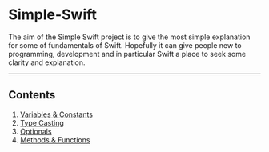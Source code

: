 # Simple-Swift

The aim of the Simple Swift project is to give the most simple explanation for some of fundamentals of Swift. Hopefully it can give people new to programming, development and in particular Swift a place to seek some clarity and explanation.

***

## Contents

1. [Variables & Constants](../master/01-variables-constants.md)
2. [Type Casting](../master/LICENSE)
3. [Optionals](../master/LICENSE)
4. [Methods & Functions](../master/LICENSE)
